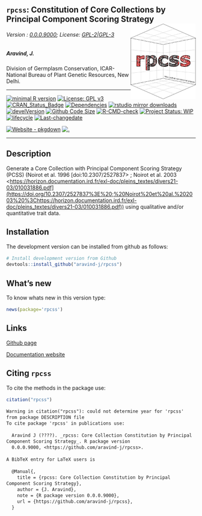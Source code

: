 
<!-- 
<img src="https://raw.githubusercontent.com/aravind-j/rpcss/master/inst/extdata/rpcss.png" width="20%" />
-->

## `rpcss`: Constitution of Core Collections by Principal Component Scoring Strategy <img src="https://raw.githubusercontent.com/aravind-j/rpcss/master/inst/extdata/rpcss.png" align="right" alt="logo" width="173" height = "200" style = "border: none; float: right;">

###### Version : [0.0.0.9000](https://aravind-j.github.io/rpcss/); License: [GPL-2\|GPL-3](https://www.r-project.org/Licenses/)

##### Aravind, J.

Division of Germplasm Conservation, ICAR-National Bureau of Plant
Genetic Resources, New Delhi.

------------------------------------------------------------------------

[![minimal R
version](https://img.shields.io/badge/R%3E%3D-3.5.0-6666ff.svg?logo=R)](https://cran.r-project.org/)
[![License: GPL
v3](https://img.shields.io/badge/License-GPL%20v3-blue.svg)](https://www.gnu.org/licenses/gpl-3.0)
[![CRAN_Status_Badge](https://www.r-pkg.org/badges/version-last-release/rpcss)](https://cran.r-project.org/package=rpcss)
[![Dependencies](https://tinyverse.netlify.com/badge/rpcss)](https://cran.r-project.org/package=rpcss)
[![rstudio mirror
downloads](https://cranlogs.r-pkg.org/badges/grand-total/rpcss?color=green)](https://CRAN.R-project.org/package=rpcss)
[![develVersion](https://img.shields.io/badge/devel%20version-0.0.0.9000-orange.svg)](https://github.com/aravind-j/rpcss)
[![Github Code
Size](https://img.shields.io/github/languages/code-size/aravind-j/rpcss.svg)](https://github.com/aravind-j/rpcss)
[![R-CMD-check](https://github.com/aravind-j/rpcss/workflows/R-CMD-check/badge.svg)](https://github.com/aravind-j/rpcss/actions)
[![Project Status:
WIP](https://www.repostatus.org/badges/latest/wip.svg)](https://www.repostatus.org/#wip)
[![lifecycle](https://lifecycle.r-lib.org/articles/figures/lifecycle-maturing.svg)](https://lifecycle.r-lib.org/articles/stages.html#maturing)
[![Last-changedate](https://img.shields.io/badge/last%20change-2024--08--16-yellowgreen.svg)](https://github.com/aravind-j/rpcss/)
<!-- [![Zenodo DOI](https://zenodo.org/badge/DOI/10.5281/zenodo.xxxxxxxx.svg)](https://doi.org/10.5281/zenodo.xxxxxxxx) -->
[![Website -
pkgdown](https://img.shields.io/website-up-down-green-red/https/aravind-j.github.io/rpcss.svg)](https://aravind-j.github.io/rpcss/)
[![.](https://pro-pulsar-193905.appspot.com/UA-199996472-2/welcome-page)](https://github.com/aravind-j/google-analytics-beacon)
<!-- [![packageversion](https://img.shields.io/badge/Package%20version-0.2.3.3-orange.svg)](https://github.com/aravind-j/rpcss) -->
<!-- [![GitHub Download Count](https://github-basic-badges.herokuapp.com/downloads/aravind-j/rpcss/total.svg)] -->
<!-- [![Rdoc](http://www.rdocumentation.org/badges/version/rpcss)](http://www.rdocumentation.org/packages/rpcss) -->

------------------------------------------------------------------------

## Description

Generate a Core Collection with Principal Component Scoring Strategy
(PCSS) (Noirot et al. 1996 [doi:10.2307/2527837\> ; Noirot et al. 2003
\<https://horizon.documentation.ird.fr/exl-doc/pleins_textes/divers21-03/010031886.pdf](https://doi.org/10.2307/2527837%3E%20;%20Noirot%20et%20al.%202003%20%3Chttps://horizon.documentation.ird.fr/exl-doc/pleins_textes/divers21-03/010031886.pdf))
using qualitative and/or quantitative trait data.

## Installation

<!-- The package can be installed from CRAN as follows: 
&#10;
&#10;-->

The development version can be installed from github as follows:

``` r
# Install development version from Github
devtools::install_github("aravind-j/rpcss")
```

<!-- ## Detailed tutorial
For a detailed tutorial (vignette) on how to used this package type:
&#10;
``` r
browseVignettes(package = 'rpcss')
```
The vignette for the latest version is also available [online](https://aravind-j.github.io/rpcss/articles.html).-->

## What’s new

To know whats new in this version type:

``` r
news(package='rpcss')
```

## Links

<!-- [CRAN page](https://cran.r-project.org/package=rpcss) -->

[Github page](https://github.com/aravind-j/rpcss)

[Documentation website](https://aravind-j.github.io/rpcss/)

<!-- [Zenodo DOI](https://doi.org/10.5281/zenodo.xxxxxxx) -->
<!-- ## CRAN checks -->

## Citing `rpcss`

To cite the methods in the package use:

``` r
citation("rpcss")
```

    Warning in citation("rpcss"): could not determine year for 'rpcss' from package DESCRIPTION file
    To cite package 'rpcss' in publications use:

      Aravind J (????). _rpcss: Core Collection Constitution by Principal Component Scoring Strategy_. R package version
      0.0.0.9000, <https://github.com/aravind-j/rpcss>.

    A BibTeX entry for LaTeX users is

      @Manual{,
        title = {rpcss: Core Collection Constitution by Principal Component Scoring Strategy},
        author = {J. Aravind},
        note = {R package version 0.0.0.9000},
        url = {https://github.com/aravind-j/rpcss},
      }
